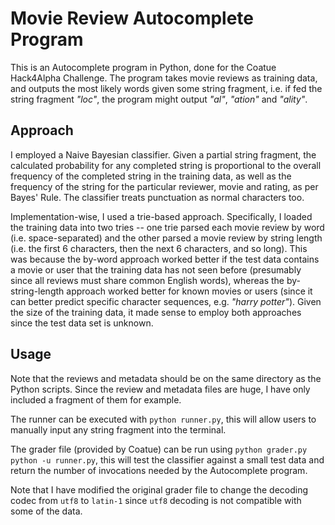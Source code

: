 # Movie Review Autocomplete Program

This is an Autocomplete program in Python, done for the Coatue Hack4Alpha Challenge. The program takes movie reviews as training data, and outputs the most likely words given some string fragment, i.e. if fed the string fragment *"loc"*, the program might output *"al"*, *"ation"* and *"ality"*.

## Approach

I employed a Naive Bayesian classifier. Given a partial string fragment, the calculated probability for any completed string is proportional to the overall frequency of the completed string in the training data, as well as the frequency of the string for the particular reviewer, movie and rating, as per Bayes' Rule. The classifier treats punctuation as normal characters too.

Implementation-wise, I used a trie-based approach. Specifically, I loaded the training data into two tries -- one trie parsed each movie review by word (i.e. space-separated) and the other parsed a movie review by string length (i.e. the first 6 characters, then the next 6 characters, and so long). This was because the by-word approach worked better if the test data contains a movie or user that the training data has not seen before (presumably since all reviews must share common English words), whereas the by-string-length approach worked better for known movies or users (since it can better predict specific character sequences, e.g. *"harry potter"*). Given the size of the training data, it made sense to employ both approaches since the test data set is unknown.


## Usage

Note that the reviews and metadata should be on the same directory as the Python scripts. Since the review and metadata files are huge, I have only included a fragment of them for example.

The runner can be executed with `python runner.py`, this will allow users to manually input any string fragment into the terminal.

The grader file (provided by Coatue) can be run using `python grader.py python -u runner.py`, this will test the classifier against a small test data and return the number of invocations needed by the Autocomplete program.

Note that I have modified the original grader file to change the decoding codec from `utf8` to `latin-1` since `utf8` decoding is not compatible with some of the data.





